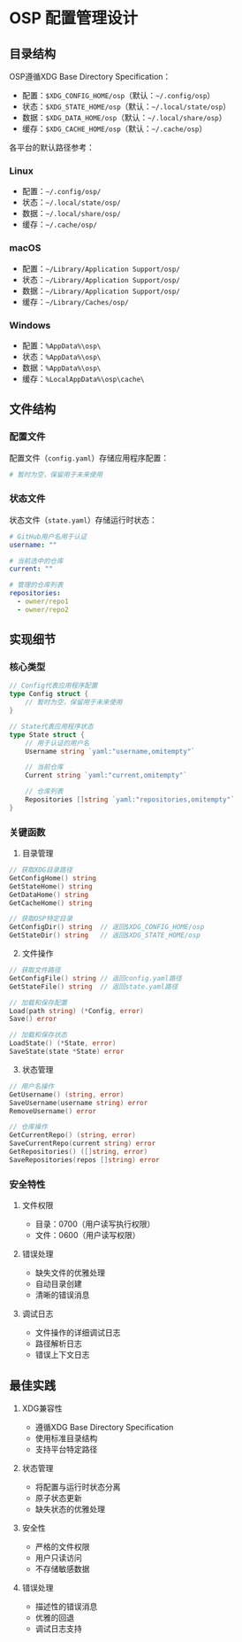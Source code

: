 # OSP 配置管理设计

## 目录结构

OSP遵循XDG Base Directory Specification：

- 配置：`$XDG_CONFIG_HOME/osp`（默认：`~/.config/osp`）
- 状态：`$XDG_STATE_HOME/osp`（默认：`~/.local/state/osp`）
- 数据：`$XDG_DATA_HOME/osp`（默认：`~/.local/share/osp`）
- 缓存：`$XDG_CACHE_HOME/osp`（默认：`~/.cache/osp`）

各平台的默认路径参考：

### Linux
- 配置：`~/.config/osp/`
- 状态：`~/.local/state/osp/`
- 数据：`~/.local/share/osp/`
- 缓存：`~/.cache/osp/`

### macOS
- 配置：`~/Library/Application Support/osp/`
- 状态：`~/Library/Application Support/osp/`
- 数据：`~/Library/Application Support/osp/`
- 缓存：`~/Library/Caches/osp/`

### Windows
- 配置：`%AppData%\osp\`
- 状态：`%AppData%\osp\`
- 数据：`%AppData%\osp\`
- 缓存：`%LocalAppData%\osp\cache\`

## 文件结构

### 配置文件

配置文件（`config.yaml`）存储应用程序配置：

```yaml
# 暂时为空，保留用于未来使用
```

### 状态文件

状态文件（`state.yaml`）存储运行时状态：

```yaml
# GitHub用户名用于认证
username: ""

# 当前选中的仓库
current: ""

# 管理的仓库列表
repositories:
  - owner/repo1
  - owner/repo2
```

## 实现细节

### 核心类型

```go
// Config代表应用程序配置
type Config struct {
    // 暂时为空，保留用于未来使用
}

// State代表应用程序状态
type State struct {
    // 用于认证的用户名
    Username string `yaml:"username,omitempty"`

    // 当前仓库
    Current string `yaml:"current,omitempty"`

    // 仓库列表
    Repositories []string `yaml:"repositories,omitempty"`
}
```

### 关键函数

1. 目录管理
```go
// 获取XDG目录路径
GetConfigHome() string
GetStateHome() string
GetDataHome() string
GetCacheHome() string

// 获取OSP特定目录
GetConfigDir() string  // 返回$XDG_CONFIG_HOME/osp
GetStateDir() string   // 返回$XDG_STATE_HOME/osp
```

2. 文件操作
```go
// 获取文件路径
GetConfigFile() string // 返回config.yaml路径
GetStateFile() string  // 返回state.yaml路径

// 加载和保存配置
Load(path string) (*Config, error)
Save() error

// 加载和保存状态
LoadState() (*State, error)
SaveState(state *State) error
```

3. 状态管理
```go
// 用户名操作
GetUsername() (string, error)
SaveUsername(username string) error
RemoveUsername() error

// 仓库操作
GetCurrentRepo() (string, error)
SaveCurrentRepo(current string) error
GetRepositories() ([]string, error)
SaveRepositories(repos []string) error
```

### 安全特性

1. 文件权限
   - 目录：0700（用户读写执行权限）
   - 文件：0600（用户读写权限）

2. 错误处理
   - 缺失文件的优雅处理
   - 自动目录创建
   - 清晰的错误消息

3. 调试日志
   - 文件操作的详细调试日志
   - 路径解析日志
   - 错误上下文日志

## 最佳实践

1. XDG兼容性
   - 遵循XDG Base Directory Specification
   - 使用标准目录结构
   - 支持平台特定路径

2. 状态管理
   - 将配置与运行时状态分离
   - 原子状态更新
   - 缺失状态的优雅处理

3. 安全性
   - 严格的文件权限
   - 用户只读访问
   - 不存储敏感数据

4. 错误处理
   - 描述性的错误消息
   - 优雅的回退
   - 调试日志支持
